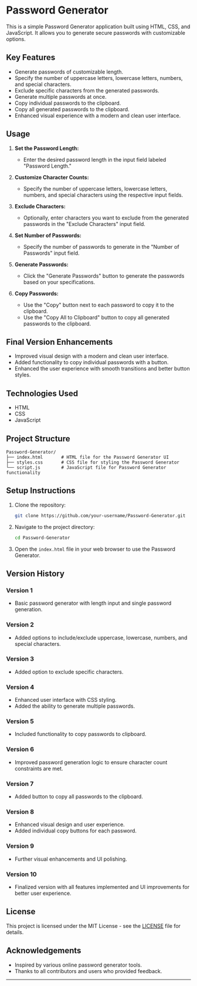# Password Generator

This is a simple Password Generator application built using HTML, CSS, and JavaScript. It allows you to generate secure passwords with customizable options.

## Key Features

- Generate passwords of customizable length.
- Specify the number of uppercase letters, lowercase letters, numbers, and special characters.
- Exclude specific characters from the generated passwords.
- Generate multiple passwords at once.
- Copy individual passwords to the clipboard.
- Copy all generated passwords to the clipboard.
- Enhanced visual experience with a modern and clean user interface.

## Usage

1. **Set the Password Length:**
    - Enter the desired password length in the input field labeled "Password Length."

2. **Customize Character Counts:**
    - Specify the number of uppercase letters, lowercase letters, numbers, and special characters using the respective input fields.

3. **Exclude Characters:**
    - Optionally, enter characters you want to exclude from the generated passwords in the "Exclude Characters" input field.

4. **Set Number of Passwords:**
    - Specify the number of passwords to generate in the "Number of Passwords" input field.

5. **Generate Passwords:**
    - Click the "Generate Passwords" button to generate the passwords based on your specifications.

6. **Copy Passwords:**
    - Use the "Copy" button next to each password to copy it to the clipboard.
    - Use the "Copy All to Clipboard" button to copy all generated passwords to the clipboard.

## Final Version Enhancements

- Improved visual design with a modern and clean user interface.
- Added functionality to copy individual passwords with a button.
- Enhanced the user experience with smooth transitions and better button styles.

## Technologies Used

- HTML
- CSS
- JavaScript

## Project Structure

```plaintext
Password-Generator/
├── index.html       # HTML file for the Password Generator UI
├── styles.css       # CSS file for styling the Password Generator
└── script.js        # JavaScript file for Password Generator functionality
```

## Setup Instructions

1. Clone the repository:
    ```sh
    git clone https://github.com/your-username/Password-Generator.git
    ```

2. Navigate to the project directory:
    ```sh
    cd Password-Generator
    ```

3. Open the `index.html` file in your web browser to use the Password Generator.

## Version History

### Version 1

- Basic password generator with length input and single password generation.

### Version 2

- Added options to include/exclude uppercase, lowercase, numbers, and special characters.

### Version 3

- Added option to exclude specific characters.

### Version 4

- Enhanced user interface with CSS styling.
- Added the ability to generate multiple passwords.

### Version 5

- Included functionality to copy passwords to clipboard.

### Version 6

- Improved password generation logic to ensure character count constraints are met.

### Version 7

- Added button to copy all passwords to the clipboard.

### Version 8

- Enhanced visual design and user experience.
- Added individual copy buttons for each password.

### Version 9

- Further visual enhancements and UI polishing.

### Version 10

- Finalized version with all features implemented and UI improvements for better user experience.

## License

This project is licensed under the MIT License - see the [LICENSE](LICENSE) file for details.

## Acknowledgements

- Inspired by various online password generator tools.
- Thanks to all contributors and users who provided feedback.

---
